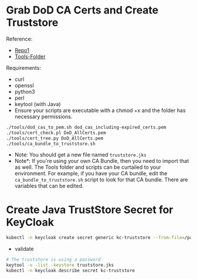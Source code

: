 # Grab DoD CA Certs and Create Truststore

Reference:
- [Repo1](https://repo1.dso.mil/big-bang/product/packages/keycloak/-/tree/main/scripts/certs?ref_type=heads)
- [Tools-Folder](/SSL/tools/)

Requirements:
- curl
- openssl
- python3
- perl
- keytool (with Java)
- Ensure your scripts are executable with a chmod +x and the folder has necessary permissions.

```bash
./tools/dod_cas_to_pem.sh dod_cas_including-expired_certs.pem
./tools/cert_check.pl DoD_AllCerts.pem
./tools/cert_tree.py DoD_AllCerts.pem
./tools/ca_bundle_to_truststore.sh
```

- Note: You should get a new file named `truststore.jks`
- Note*: If you're using your own CA Bundle, then you need to import that as well.  The Tools folder and scripts can be curtailed to your environment. For example, if you have your CA bundle, edit the `ca_bundle_to_truststore.sh` script to look for that CA bundle. There are variables that can be edited.

# Create Java TrustStore Secret for KeyCloak

```sh
kubectl -n keycloak create secret generic kc-truststore --from-file=/path/to/truststore.jks
```

- validate

```sh
# The truststore is using a password
keytool -v -list -keystore truststore.jks
kubectl -n keycloak describe secret kc-truststore
```